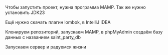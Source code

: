 Чтобы запустить проект, нужна программа MAMP.
Так же нужно установить JDK23

Ещё нужно скачать плагин lombok, в IntelliJ IDEA

Клонируем репозиторий, запускаем MAMP, в phpMyAdmin создаём базу данных с названием saint_party_db

Запускаем сервер и радуемся жизни
